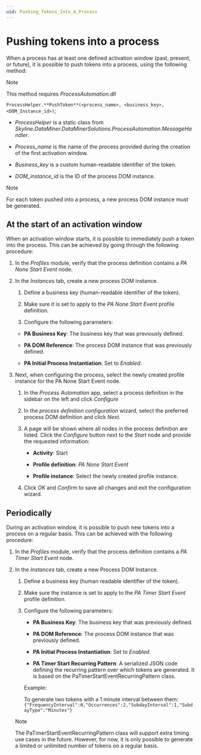 ```yaml
---
uid: Pushing_Tokens_Into_A_Process
---
```


# Pushing tokens into a process

When a process has at least one defined activation window (past, present, or future), it is possible to push tokens into a process, using the following method:

> [!NOTE]
> This method requires *ProcessAutomation.dll*

`ProcessHelper.**PushToken**(<process_name>, <business_key>, <DOM_Instance_id>)`;

- *ProcessHelper* is a static class from *Skyline.DataMiner.DataMinerSolutions.ProcessAutomation.MessageHandler*.

- *Process_name* is the name of the process provided during the creation of the first activation window.

- *Business_key* is a custom human-readable identifier of the token.

- *DOM_instance_id* is the ID of the process DOM instance.

> [!NOTE]
> For each token pushed into a process, a new process DOM instance must be generated.

## At the start of an activation window

When an activation window starts, it is possible to immediately push a token into the process. This can be achieved by going through the following procedure:

1. In the *Profiles* module, verify that the process definition contains a *PA None Start Event* node.

1. In the *Instances* tab, create a new process DOM instance.

   1. Define a business key (human-readable identifier of the token).

   1. Make sure it is set to apply to the *PA None Start Event* profile definition.

   1. Configure the following parameters:

     - **PA Business Key**: The business key that was previously defined.

     - **PA DOM Reference**: The process DOM instance that was previously defined.

     - **PA Initial Process Instantiation**: Set to *Enabled*.

1. Next, when configuring the process, select the newly created profile instance for the PA None Start Event node.

   1. In the *Process Automation* app, select a process definition in the sidebar on the left and click *Configure*

   1. In the *process definition configuration* wizard, select the preferred process DOM definition and click *Next*.

   1. A page will be shown where all nodes in the process definition are listed. Click the *Configure* button next to the *Start* node and provide the requested information:

      - **Activity**: Start

      - **Profile definition**: *PA None Start Event*

      - **Profile instance**: Select the newly created profile instance.

   1. Click *OK* and *Confirm* to save all changes and exit the configuration wizard.

## Periodically

During an activation window, it is possible to push new tokens into a process on a regular basis. This can be achieved with the following procedure:

1. In the *Profiles* module, verify that the process definition contains a *PA Timer Start Event* node.

1. In the *Instances* tab, create a new Process DOM Instance.

   1. Define a business key (human readable identifier of the token).

   1. Make sure the instance is set to apply to the *PA Timer Start Event* profile definition.

   1. Configure the following parameters:

      - **PA Business Key**: The business key that was previously defined.

      - **PA DOM Reference**: The process DOM instance that was previously defined.

      - **PA Initial Process Instantiation**: Set to *Enabled*.

      - **PA Timer Start Recurring Pattern**: A serialized JSON code defining the recurring pattern over which tokens are generated. It is based on the PaTimerStartEventRecurringPattern class.

      Example:

      To generate two tokens with a 1 minute interval between them: `{"FrequencyInterval":0,"Occurrences":2,"SubdayInterval":1,"SubdayType":"Minutes"}`

   > [!NOTE]
   > The PaTimerStartEventRecurringPattern class will support extra timing use cases in the future. However, for now, it is only possible to generate a limited or unlimited number of tokens on a regular basis.
